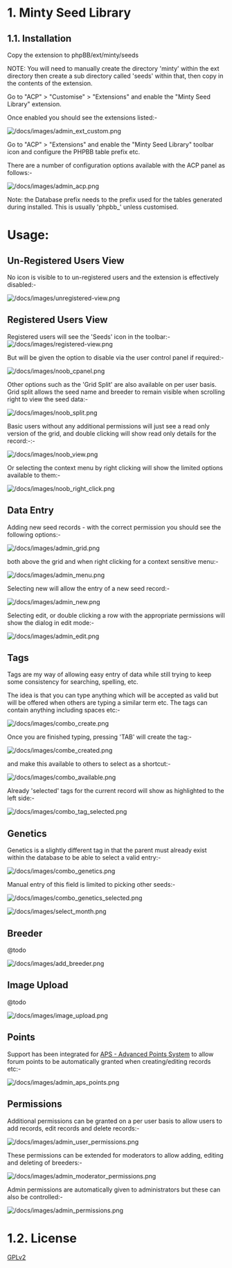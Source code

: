 # 1. Minty Seed Library




## 1.1. Installation

Copy the extension to phpBB/ext/minty/seeds

NOTE: You will need to manually create the directory 'minty' within the ext directory then create a sub directory called 'seeds' within that, then copy in the contents of the extension.

Go to "ACP" > "Customise" > "Extensions" and enable the "Minty Seed Library" extension.

Once enabled you should see the extensions listed:-

![/docs/images/admin_ext_custom.png](./docs/images/admin_ext_custom.png)


Go to "ACP" > "Extensions" and enable the "Minty Seed Library" toolbar icon and configure the PHPBB table prefix etc.

There are a number of configuration options available with the ACP panel as follows:-

![/docs/images/admin_acp.png](./docs/images/admin_acp.png)

Note: the Database prefix needs to the prefix used for the tables generated during installed. This is usually 'phpbb_' unless customised.

# Usage:

## Un-Registered Users View

No icon is visible to to un-registered users and the extension is effectively disabled:-

![/docs/images/unregistered-view.png](./docs/images/unregistered-view.png)

## Registered Users View

Registered users will see the 'Seeds' icon in the toolbar:-
![/docs/images/registered-view.png](./docs/images/registered-view.png)

But will be given the option to disable via the user control panel if required:-

![/docs/images/noob_cpanel.png](./docs/images/noob_cpanel.png)

Other options such as the 'Grid Split' are also available on per user basis.
Grid split allows the seed name and breeder to remain visible when scrolling right to view the seed data:-

![/docs/images/noob_split.png](./docs/images/noob_split.png)

Basic users without any additional permissions will just see a read only version of the grid, and double clicking will show read only details for the record:-:- 

![/docs/images/noob_view.png](./docs/images/noob_view.png)

Or selecting the context menu by right clicking will show the limited options available to them:-

![/docs/images/noob_right_click.png](./docs/images/noob_right_click.png)



## Data Entry

Adding new seed records - with the correct permission you should see the following options:-

![/docs/images/admin_grid.png](./docs/images/admin_grid.png)

both above the grid and when right clicking for a context sensitive menu:-

![/docs/images/admin_menu.png](./docs/images/admin_menu.png)

Selecting new will allow the entry of a new seed record:-

![/docs/images/admin_new.png](./docs/images/admin_new.png)

Selecting edit, or double clicking a row with the appropriate permissions will show the dialog in edit mode:-

![/docs/images/admin_edit.png](./docs/images/admin_edit.png)


## Tags

Tags are my way of allowing easy entry of data while still trying to keep some consistency for searching, spelling, etc.

The idea is that you can type anything which will be accepted as valid but will be offered when others are typing a similar term etc. The tags can contain anything including spaces etc:-


![/docs/images/combo_create.png](./docs/images/combo_create.png)

Once you are finished typing, pressing 'TAB' will create the tag:-

![/docs/images/combe_created.png](./docs/images/combe_created.png)

and make this available to others to select as a shortcut:-

![/docs/images/combo_available.png](./docs/images/combo_available.png)

Already 'selected' tags for the current record will show as highlighted to the left side:-

![/docs/images/combo_tag_selected.png](./docs/images/combo_tag_selected.png)



## Genetics

Genetics is a slightly different tag in that the parent must already exist within the database to be able to select a valid entry:-

![/docs/images/combo_genetics.png](./docs/images/combo_genetics.png)

Manual entry of this field is limited to picking other seeds:-

![/docs/images/combo_genetics_selected.png](./docs/images/combo_genetics_selected.png)


![/docs/images/select_month.png](./docs/images/select_month.png)

## Breeder 

@todo

![/docs/images/add_breeder.png](./docs/images/add_breeder.png)


## Image Upload

@todo

![/docs/images/image_upload.png](./docs/images/image_upload.png)

## Points

Support has been integrated for [APS - Advanced Points System](https://github.com/phpBB-Studio/AdvancedPointsSystem) to allow forum points to be automatically granted when creating/editing records etc:-

![/docs/images/admin_aps_points.png](./docs/images/admin_aps_points.png)


## Permissions

Additional permissions can be granted on a per user basis to allow users to add records, edit records and delete records:-

![/docs/images/admin_user_permissions.png](./docs/images/admin_user_permissions.png)

These permissions can be extended for moderators to allow adding, editing and deleting of breeders:-

![/docs/images/admin_moderator_permissions.png](./docs/images/admin_moderator_permissions.png)

Admin permissions are automatically given to administrators but these can also be controlled:-

![/docs/images/admin_permissions.png](./docs/images/admin_permissions.png)


# 1.2. License

[GPLv2](license.txt)

